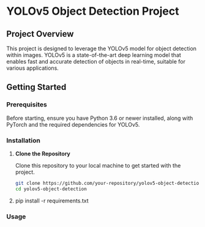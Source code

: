 # YOLOv5 Object Detection Project

## Project Overview

This project is designed to leverage the YOLOv5 model for object detection within images. YOLOv5 is a state-of-the-art deep learning model that enables fast and accurate detection of objects in real-time, suitable for various applications.

## Getting Started

### Prerequisites

Before starting, ensure you have Python 3.6 or newer installed, along with PyTorch and the required dependencies for YOLOv5.

### Installation

1. **Clone the Repository**

   Clone this repository to your local machine to get started with the project.

   ```bash
   git clone https://github.com/your-repository/yolov5-object-detection.git
   cd yolov5-object-detection

2. pip install -r requirements.txt

### Usage
